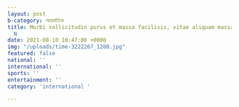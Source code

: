 ```yaml
---
layout: post
b-category: আন্তর্জাতিক
title: Morbi sollicitudin purus et massa facilisis, vitae aliquam massa molestie.
  N
date: 2021-08-10 10:47:00 +0000
img: "/uploads/time-3222267_1280.jpg"
featured: false
national: ''
international: ''
sports: ''
entertainment: ''
category: 'international '

---
```

